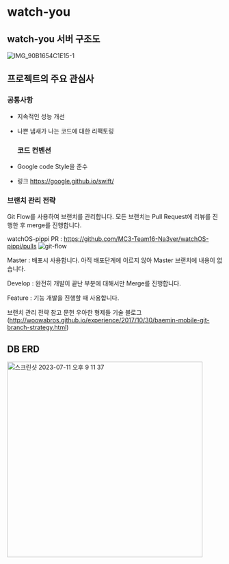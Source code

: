 # watch-you

## watch-you 서버 구조도
![IMG_90B1654C1E15-1](https://github.com/MC3-Team16-Na3ver/watchOS-pippi/assets/59304977/3664c473-8133-468f-8e71-b9e35661c0a9)


## 프로젝트의 주요 관심사
### 공통사항

* 지속적인 성능 개선
* 나쁜 냄새가 나는 코드에 대한 리팩토링

  ### 코드 컨벤션
* Google code Style을 준수
* 링크 https://google.github.io/swift/


### 브랜치 관리 전략
Git Flow를 사용하여 브랜치를 관리합니다.
모든 브랜치는 Pull Request에 리뷰를 진행한 후 merge를 진행합니다.

watchOS-pippi PR : https://github.com/MC3-Team16-Na3ver/watchOS-pippi/pulls
![git-flow](https://github.com/MC3-Team16-Na3ver/watchOS-pippi/assets/59304977/101146df-16d5-40f6-9a8f-2c327ad550d3)

Master : 배포시 사용합니다. 아직 배포단계에 이르지 않아 Master 브랜치에 내용이 없습니다.

Develop : 완전히 개발이 끝난 부분에 대해서만 Merge를 진행합니다.

Feature : 기능 개발을 진행할 때 사용합니다.

<!--Release : 배포를 준비할 때 사용합니다.
Hot-Fix : 배포를 진행한 후 발생한 버그를 수정해야 할 때 사용합니다.-->

브랜치 관리 전략 참고 문헌
우아한 형제들 기술 블로그(http://woowabros.github.io/experience/2017/10/30/baemin-mobile-git-branch-strategy.html)

## DB ERD
<img width="457" alt="스크린샷 2023-07-11 오후 9 11 37" src="https://github.com/MC3-Team16-Na3ver/watchOS-pippi/assets/59304977/57ae4e0e-7c9b-4eb0-9119-3df8390de02d">
